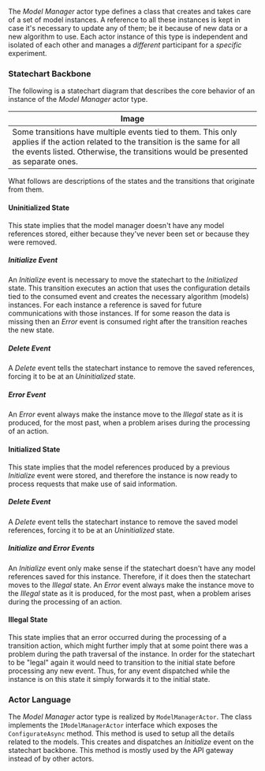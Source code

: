 The *Model Manager* actor type defines a class that creates and takes care of a set of model instances. A reference to all these instances is kept in case it's necessary to update any of them; be it because of new data or a new algorithm to use. Each actor instance of this type is independent and isolated of each other and manages a *different* participant for a *specific* experiment.

### Statechart Backbone
The following is a statechart diagram that describes the core behavior of an instance of the *Model Manager* actor type.

| Image |
| --- |
| Some transitions have multiple events tied to them. This only applies if the action related to the transition is the same for all the events listed. Otherwise, the transitions would be presented as separate ones. |

What follows are descriptions of the states and the transitions that originate from them.

#### Uninitialized State
This state implies that the model manager doesn't have any model references stored, either because they've never been set or because they were removed.

##### Initialize Event
An *Initialize* event is necessary to move the statechart to the *Initialized* state. This transition executes an action that uses the configuration details tied to the consumed event and creates the necessary algorithm (models) instances. For each instance a reference is saved for future communications with those instances. If for some reason the data is missing then an *Error* event is consumed right after the transition reaches the new state.

##### Delete Event
A *Delete* event tells the statechart instance to remove the saved references, forcing it to be at an *Uninitialized* state.

##### Error Event
An *Error* event always make the instance move to the *Illegal* state as it is produced, for the most past, when a problem arises during the processing of an action.

#### Initialized State
This state implies that the model references produced by a previous *Initialize* event were stored, and therefore the instance is now ready to process requests that make use of said information.

##### Delete Event
A *Delete* event tells the statechart instance to remove the saved model references, forcing it to be at an *Uninitialized* state.

##### Initialize and Error Events
An *Initialize* event only make sense if the statechart doesn't have any model references saved for this instance. Therefore, if it does then the statechart moves to the *Illegal* state. An *Error* event always make the instance move to the *Illegal* state as it is produced, for the most past, when a problem arises during the processing of an action.

#### Illegal State
This state implies that an error occurred during the processing of a transition action, which might further imply that at some point there was a problem during the path traversal of the instance. In order for the statechart to be "legal" again it would need to transition to the initial state before processing any new event. Thus, for any event dispatched while the instance is on this state it simply forwards it to the initial state.

### Actor Language
The *Model Manager* actor type is realized by `ModelManagerActor`. The class implements the `IModelManagerActor` interface which exposes the `ConfigurateAsync` method. This method is used to setup all the details related to the models. This creates and dispatches an *Initialize* event on the statechart backbone. This method is mostly used by the API gateway instead of by other actors.

